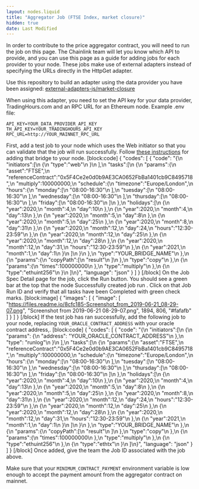 ```yaml
---
layout: nodes.liquid
title: "Aggregator Job (FTSE Index, market closure)"
hidden: true
date: Last Modified
---
```

In order to contribute to the price aggregator contract, you will need to run the job on this page. The Chainlink team will let you know which API to provide, and you can use this page as a guide for adding jobs for each provider to your node. These jobs make use of external adapters instead of specifying the URLs directly in the HttpGet adapter.

Use this repository to build an adapter using the data provider you have been assigned: 
[external-adapters-js/market-closure](https://github.com/smartcontractkit/external-adapters-js/tree/master/market-closure)

When using this adapter, you need to set the API key for your data provider, TradingHours.com and an RPC URL for an Ethereum node. Example .env file:

```
API_KEY=YOUR_DATA_PROVIDER_API_KEY
TH_API_KEY=YOUR_TRADINGHOURS_API_KEY
RPC_URL=http://YOUR_MAINNET_RPC_URL
```

First, add a test job to your node which uses the Web initiator so that you can validate that the job will run successfully. Follow [these instructions](doc:node-operators) for adding that bridge to your node.
[block:code]
{
  "codes": [
    {
      "code": "{\n    \"initiators\":[\n        {\n            \"type\":\"web\"\n        }\n    ],\n    \"tasks\":[\n        {\n            \"params\":{\n                \"asset\":\"FTSE\",\n                \"referenceContract\":\"0x5F4Ce2e0d0b9AE3CA0652FbBa1401cb9C8495718\",\n                \"multiply\":100000000,\n                \"schedule\":{\n                    \"timezone\":\"Europe/London\",\n                    \"hours\":{\n                        \"monday\":[\n                            \"08:00-16:30\"\n                        ],\n                        \"tuesday\":[\n                            \"08:00-16:30\"\n                        ],\n                        \"wednesday\":[\n                            \"08:00-16:30\"\n                        ],\n                        \"thursday\":[\n                            \"08:00-16:30\"\n                        ],\n                        \"friday\":[\n                            \"08:00-16:30\"\n                        ]\n                    },\n                    \"holidays\":[\n                        {\n                            \"year\":2020,\n                            \"month\":4,\n                            \"day\":10\n                        },\n                        {\n                            \"year\":2020,\n                            \"month\":4,\n                            \"day\":13\n                        },\n                        {\n                            \"year\":2020,\n                            \"month\":5,\n                            \"day\":8\n                        },\n                        {\n                            \"year\":2020,\n                            \"month\":5,\n                            \"day\":25\n                        },\n                        {\n                            \"year\":2020,\n                            \"month\":8,\n                            \"day\":31\n                        },\n                        {\n                            \"year\":2020,\n                            \"month\":12,\n                            \"day\":24,\n                            \"hours\":\"12:30-23:59\"\n                        },\n                        {\n                            \"year\":2020,\n                            \"month\":12,\n                            \"day\":25\n                        },\n                        {\n                            \"year\":2020,\n                            \"month\":12,\n                            \"day\":28\n                        },\n                        {\n                            \"year\":2020,\n                            \"month\":12,\n                            \"day\":31,\n                            \"hours\":\"12:30-23:59\"\n                        },\n                        {\n                            \"year\":2021,\n                            \"month\":1,\n                            \"day\":1\n                        }\n                    ]\n                }\n            },\n            \"type\":\"YOUR_BRIDGE_NAME\"\n        },\n        {\n            \"params\":{\n                \"copyPath\":[\n                    \"result\"\n                ]\n            },\n            \"type\":\"copy\"\n        },\n        {\n            \"params\":{\n                \"times\":100000000\n            },\n            \"type\":\"multiply\"\n        },\n        {\n            \"type\":\"ethuint256\"\n        }\n    ]\n}",
      "language": "json"
    }
  ]
}
[/block]
On the Job Spec Detail page for the job, click the Run button. You should see a green bar at the top that the node Successfully created job run <JobRunID>. Click on that Job Run ID and verify that all tasks have been Completed with green check marks.
[block:image]
{
  "images": [
    {
      "image": [
        "https://files.readme.io/8cfc185-Screenshot_from_2019-06-21_08-29-07.png",
        "Screenshot from 2019-06-21 08-29-07.png",
        1894,
        806,
        "#fafafb"
      ]
    }
  ]
}
[/block]
If the test job has ran successfully, add the following job to your node, replacing `YOUR_ORACLE_CONTRACT_ADDRESS` with your oracle contract address,.
[block:code]
{
  "codes": [
    {
      "code": "{\n    \"initiators\":[\n        {\n            \"params\": {\n                \"address\": \"YOUR_ORACLE_CONTRACT_ADDRESS\"\n            },\n            \"type\": \"runlog\"\n        }\n    ],\n    \"tasks\":[\n        {\n            \"params\":{\n                \"asset\":\"FTSE\",\n                \"referenceContract\":\"0x5F4Ce2e0d0b9AE3CA0652FbBa1401cb9C8495718\",\n                \"multiply\":100000000,\n                \"schedule\":{\n                    \"timezone\":\"Europe/London\",\n                    \"hours\":{\n                        \"monday\":[\n                            \"08:00-16:30\"\n                        ],\n                        \"tuesday\":[\n                            \"08:00-16:30\"\n                        ],\n                        \"wednesday\":[\n                            \"08:00-16:30\"\n                        ],\n                        \"thursday\":[\n                            \"08:00-16:30\"\n                        ],\n                        \"friday\":[\n                            \"08:00-16:30\"\n                        ]\n                    },\n                    \"holidays\":[\n                        {\n                            \"year\":2020,\n                            \"month\":4,\n                            \"day\":10\n                        },\n                        {\n                            \"year\":2020,\n                            \"month\":4,\n                            \"day\":13\n                        },\n                        {\n                            \"year\":2020,\n                            \"month\":5,\n                            \"day\":8\n                        },\n                        {\n                            \"year\":2020,\n                            \"month\":5,\n                            \"day\":25\n                        },\n                        {\n                            \"year\":2020,\n                            \"month\":8,\n                            \"day\":31\n                        },\n                        {\n                            \"year\":2020,\n                            \"month\":12,\n                            \"day\":24,\n                            \"hours\":\"12:30-23:59\"\n                        },\n                        {\n                            \"year\":2020,\n                            \"month\":12,\n                            \"day\":25\n                        },\n                        {\n                            \"year\":2020,\n                            \"month\":12,\n                            \"day\":28\n                        },\n                        {\n                            \"year\":2020,\n                            \"month\":12,\n                            \"day\":31,\n                            \"hours\":\"12:30-23:59\"\n                        },\n                        {\n                            \"year\":2021,\n                            \"month\":1,\n                            \"day\":1\n                        }\n                    ]\n                }\n            },\n            \"type\":\"YOUR_BRIDGE_NAME\"\n        },\n        {\n            \"params\":{\n                \"copyPath\":[\n                    \"result\"\n                ]\n            },\n            \"type\":\"copy\"\n        },\n        {\n            \"params\":{\n                \"times\":100000000\n            },\n            \"type\":\"multiply\"\n        },\n        {\n            \"type\":\"ethuint256\"\n        },\n        {\n            \"type\":\"ethtx\"\n        }\n    ]\n}",
      "language": "json"
    }
  ]
}
[/block]
Once added, give the team the Job ID associated with the job above.

Make sure that your `MINIMUM_CONTRACT_PAYMENT` environment variable is low enough to accept the payment amount from the aggregator contract on mainnet.